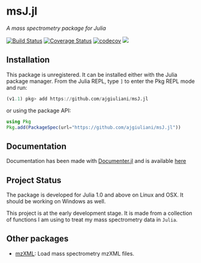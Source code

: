 # msJ.jl

*A mass spectrometry package for Julia*

[![Build Status](https://travis-ci.org/ajgiuliani/msJ.jl.svg?branch=master)](https://travis-ci.org/ajgiuliani/msJ.jl)
[![Coverage Status](https://coveralls.io/repos/github/ajgiuliani/msJ.jl/badge.svg?branch=master)](https://coveralls.io/github/ajgiuliani/msJ.jl?branch=master)
[![codecov](https://codecov.io/gh/ajgiuliani/msJ.jl/branch/master/graph/badge.svg)](https://codecov.io/gh/ajgiuliani/msJ.jl)
[![](https://img.shields.io/badge/docs-stable-blue.svg)](https://ajgiuliani.github.io/msJ.jl/dev)


## Installation
This package is unregistered. It can be installed either with the Julia package manager.
From the Julia REPL, type `]` to enter the Pkg REPL mode and run:
```julia
(v1.1) pkg> add https://github.com/ajgiuliani/msJ.jl
```
or using the package API:

```julia
using Pkg
Pkg.add(PackageSpec(url="https://github.com/ajgiuliani/msJ.jl"))
```

## Documentation
Documentation has been made with [Documenter.jl](https://github.com/JuliaDocs/Documenter.jl) and is available [here](https://ajgiuliani.github.io/msJ.jl/dev)


## Project Status
The package is developed for Julia 1.0 and above on Linux and OSX. It should be working on Windows as well.

This project is at the early development stage. It is made from a collection of functions I am using to treat my mass spectrometry data in `Julia`.


## Other packages
* [mzXML](https://github.com/timholy/mzXML.jl): Load mass spectrometry mzXML files.
